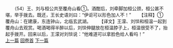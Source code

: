 　　（54）王、刘与桓公共至覆舟山看①。酒酣后，刘牵脚加桓公颈，桓公甚不堪，举手拨去。既还，王长史语刘曰：“伊讵可以形色加人不！”
　　【注释】①覆舟山：在建康，东连钟山，北临玄武湖。
　　【译文】王濛、刘惔和桓温一起到覆舟山去观赏。喝酒喝得半醉以后，刘惔伸腿放在桓温脖子上，桓温很受不了，抬起手拨开。回来以后，王濛对刘惔说：“他难道可以拿脸色给人看吗！”
<br>[上一篇](05_53) [回卷首](05_00) [下一篇](05_55)
